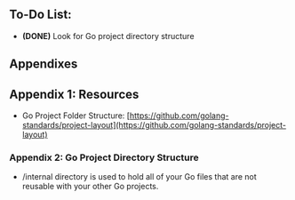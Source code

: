 ## To-Do List:

* **(DONE)** Look for Go project directory structure 

## Appendixes

## Appendix 1: Resources

* Go Project Folder Structure: [https://github.com/golang-standards/project-layout](https://github.com/golang-standards/project-layout)

### Appendix 2: Go Project Directory Structure 

* /internal directory is used to hold all of your Go files that are not reusable with your other Go projects.